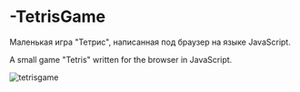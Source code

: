 # -TetrisGame

Маленькая игра "Тетрис", написанная под браузер на языке JavaScript.

A small game "Tetris" written for the browser in JavaScript.

![tetrisgame](https://user-images.githubusercontent.com/95287440/181361371-7b643455-3db3-4a30-8e56-112c830680a4.png)
